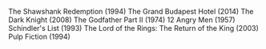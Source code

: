 The Shawshank Redemption (1994)
The Grand Budapest Hotel (2014)
The Dark Knight (2008)
The Godfather Part II (1974)
12 Angry Men (1957)
Schindler's List (1993)
The Lord of the Rings: The Return of the King (2003)
Pulp Fiction (1994)
